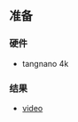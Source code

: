 ## 准备

### 硬件

- tangnano 4k

### 结果
- [video](https://youtube.com/shorts/S9ERI2q2dWQ?feature=share)
